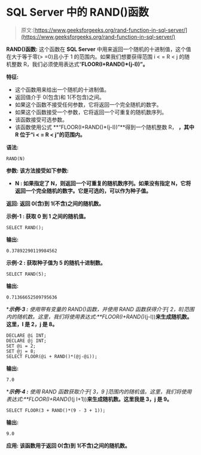 # SQL Server 中的 RAND()函数

> 原文:[https://www.geeksforgeeks.org/rand-function-in-sql-server/](https://www.geeksforgeeks.org/rand-function-in-sql-server/)

**RAND()函数:**
这个函数在 **SQL Server** 中用来返回一个随机的十进制值，这个值在大于等于零(> =0)且小于 1 的范围内。如果我们想要获得范围 i < = R < j 的随机整数 R，我们必须使用表达式“**FLOOR(I+RAND()*(j-I))”。**

**特征:**

*   这个函数用来给出一个随机的十进制值。
*   返回值介于 0(包含)和 1(不包含)之间。
*   如果这个函数不接受任何参数，它将返回一个完全随机的数字。
*   如果这个函数接受一个参数，它将返回一个可重复的随机数序列。
*   该函数接受可选参数。
*   该函数使用公式
    **“FLOOR(I+RAND()*(j-I))”**得到一个随机整数 R，
    **，其中 R 位于“i < = R < j”的范围内。**

****语法:****

```
RAND(N)
```

****参数:**
该方法接受如下参数:**

*   ****N :** 如果指定了 N，则返回一个可重复的随机数序列。如果没有指定 N，它将返回一个完全随机的数字。它是可选的，可以作为种子值。**

****返回:**
返回 0(含)到 1(不含)之间的随机数。**

****示例-1 :**
获取 0 到 1 之间的随机值。**

```
SELECT RAND();
```

****输出:****

```
0.37892290119984562
```

****示例-2 :**
获取种子值为 5 的随机十进制数。**

```
SELECT RAND(5);
```

****输出:****

```
0.71366652509795636
```

****示例-3 :**
使用带有变量的 RAND()函数，并使用 RAND 函数获得介于[ 2，8]范围内的随机数。这里，我们将使用表达式:**FLOOR(I+RAND()*(j-I))**来生成随机数。这里，I 是 2，j 是 8。**

```
DECLARE @i INT;
DECLARE @j INT;
SET @i = 2;
SET @j = 8;
SELECT FLOOR(@i + RAND()*(@j-@i)); 
```

****输出:****

```
7.0
```

****示例-4 :**
使用 RAND 函数获取介于[ 3，9 ]范围内的随机值。这里，我们将使用表达式:**FLOOR(I+RAND()*(j I+1))**来生成随机数。这里我是 3，j 是 9。**

```
SELECT FLOOR(3 + RAND()*(9 - 3 + 1)); 
```

****输出:****

```
9.0
```

****应用:**
该函数用于返回 0(含)到 1(不含)之间的随机数。**